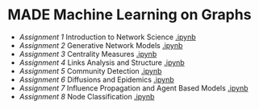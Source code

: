 # MADE Machine Learning on Graphs

- *Assignment 1* Introduction to Network Science [.ipynb](https://github.com/truEngineer/made_ml_graphs/blob/main/a1_networkx_intro.ipynb)
- *Assignment 2* Generative Network Models [.ipynb](https://github.com/truEngineer/made_ml_graphs/blob/main/a2_gen_network_models.ipynb)
- *Assignment 3* Centrality Measures [.ipynb](https://github.com/truEngineer/made_ml_graphs/blob/main/a3_centrality_measures.ipynb)
- *Assignment 4* Links Analysis and Structure [.ipynb](https://github.com/truEngineer/made_ml_graphs/blob/main/a4_link_structure.ipynb)
- *Assignment 5* Community Detection [.ipynb](https://github.com/truEngineer/made_ml_graphs/blob/main/a5_community_detection.ipynb)
- *Assignment 6* Diffusions and Epidemics [.ipynb](https://github.com/truEngineer/made_ml_graphs/blob/main/a6_diffusions_epidemics.ipynb)
- *Assignment 7* Influence Propagation and Agent Based Models [.ipynb](https://github.com/truEngineer/made_ml_graphs/blob/main/a7_influence_agents.ipynb)
- *Assignment 8* Node Classification [.ipynb](https://github.com/truEngineer/made_ml_graphs/blob/main/a8_node_classification.ipynb)
